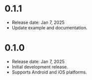 # 0.1.1

* Release date: Jan 7, 2025
* Update example and documentation.

# 0.1.0

* Release date: Jan 7, 2025
* Initial development release.
* Supports Android and iOS platforms.
